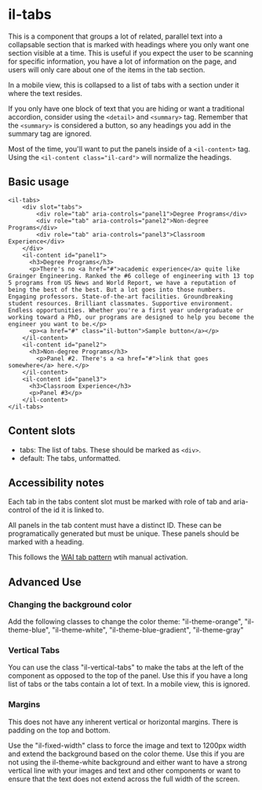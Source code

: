 # il-tabs

This is a component that groups a lot of related, parallel text into a collapsable section that is marked with headings where you only want one section visible at a time. This is useful if you expect the user to be scanning for specific information, you have a lot of information on the page, and users will only care about one of the items in the tab section. 

In a mobile view, this is collapsed to a list of tabs with a section under it where the text resides. 

If you only have one block of text that you are hiding or want a traditional accordion, consider using the `<detail>` and `<summary>` tag. Remember that the `<summary>` is considered a button, so any headings you add in the summary tag are ignored. 

Most of the time, you'll want to put the panels inside of a `<il-content>` tag. Using the `<il-content class="il-card">` will normalize the headings. 

## Basic usage

```
<il-tabs>
    <div slot="tabs">
        <div role="tab" aria-controls="panel1">Degree Programs</div>
        <div role="tab" aria-controls="panel2">Non-degree Programs</div>
        <div role="tab" aria-controls="panel3">Classroom Experience</div>
    </div>
    <il-content id="panel1">
      <h3>Degree Programs</h3>
      <p>There's no <a href="#">academic experience</a> quite like Grainger Engineering. Ranked the #6 college of engineering with 13 top 5 programs from US News and World Report, we have a reputation of being the best of the best. But a lot goes into those numbers. Engaging professors. State-of-the-art facilities. Groundbreaking student resources. Brilliant classmates. Supportive environment. Endless opportunities. Whether you're a first year undergraduate or working toward a PhD, our programs are designed to help you become the engineer you want to be.</p>
      <p><a href="#" class="il-button">Sample button</a></p>
    </il-content>
    <il-content id="panel2">
      <h3>Non-degree Programs</h3>
        <p>Panel #2. There's a <a href="#">link that goes somewhere</a> here.</p>
    </il-content>
    <il-content id="panel3">
      <h3>Classroom Experience</h3>
      <p>Panel #3</p>
    </il-content>
</il-tabs>
```

## Content slots

* tabs: The list of tabs. These should be marked as `<div>`.
* default: The tabs, unformatted. 

## Accessibility notes

Each tab in the tabs content slot must be marked with role of tab and aria-control of the id it is linked to. 

All panels in the tab content must have a distinct ID. These can be programatically generated but must be unique. These panels should be marked with a heading.

This follows the [WAI tab pattern](https://www.w3.org/WAI/ARIA/apg/patterns/tabs/) wtih manual activation.

## Advanced Use

### Changing the background color

Add the following classes to change the color theme: "il-theme-orange", "il-theme-blue", "il-theme-white", "il-theme-blue-gradient", "il-theme-gray"

### Vertical Tabs

You can use the class "il-vertical-tabs" to make the tabs at the left of the component as opposed to the top of the panel. Use this if you have a long list of tabs or the tabs contain a lot of text. In a mobile view, this is ignored. 

### Margins

This does not have any inherent vertical or horizontal margins. There is padding on the top and bottom. 

Use the "il-fixed-width" class to force the image and text to 1200px width and extend the background based on the color theme. Use this if you are not using the il-theme-white background and either want to have a strong vertical line with your images and text and other components or want to ensure that the text does not extend across the full width of the screen.  

